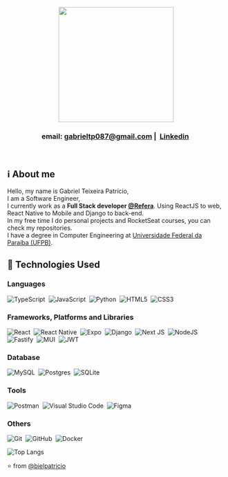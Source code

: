 <p align="center"; border-radius=50%>
  <img src="https://media1.giphy.com/media/PTBVMsYIOB0SBP4MVe/200w.webp?cid=ecf05e47bsjtcz7cmuklqnq9n6zl8fztrl9gi47kscdtyipf&ep=v1_gifs_search&rid=200w.webp&ct=g" width="266" heigth="200">
</p>

<h3 align="center">
  <span>email: </span>
  <a href="mailto://gabrieltp087@gmail.com">gabrieltp087@gmail.com</a>&nbsp;|&nbsp;
  <a href="https://www.linkedin.com/in/gabriel-patricio/">Linkedin</a>&nbsp;
</h3>

<br>

## :information_source: About me

Hello, my name is Gabriel Teixeira Patrício, <br>
I am a Software Engineer,<br>
I currently work as a **Full Stack developer [@Refera](https://github.com/Refera-Tech)**. Using ReactJS to web, React Native to Mobile and Django to back-end.<br>
In my free time I do personal projects and RocketSeat courses, you can check my repositories.<br>
I have a degree in Computer Engineering at [Universidade Federal da Paraíba (UFPB)](https://www.ufpb.br/).<br>


## :rocket: Technologies Used

### Languages

![TypeScript](https://img.shields.io/badge/typescript-%23007ACC.svg?style=for-the-badge&logo=typescript&logoColor=white)&nbsp;
![JavaScript](https://img.shields.io/badge/javascript-%23323330.svg?style=for-the-badge&logo=javascript&logoColor=%23F7DF1E)&nbsp;
![Python](https://img.shields.io/badge/python-3670A0?style=for-the-badge&logo=python&logoColor=ffdd54)&nbsp;
![HTML5](https://img.shields.io/badge/html5-%23E34F26.svg?style=for-the-badge&logo=html5&logoColor=white)&nbsp;
![CSS3](https://img.shields.io/badge/css3-%231572B6.svg?style=for-the-badge&logo=css3&logoColor=white)&nbsp;

### Frameworks, Platforms and Libraries
![React](https://img.shields.io/badge/react-%2320232a.svg?style=for-the-badge&logo=react&logoColor=%2361DAFB)&nbsp;
![React Native](https://img.shields.io/badge/react_native-%2320232a.svg?style=for-the-badge&logo=react&logoColor=%2361DAFB)&nbsp;
![Expo](https://img.shields.io/badge/expo-1C1E24?style=for-the-badge&logo=expo&logoColor=#D04A37)&nbsp;
![Django](https://img.shields.io/badge/django-%23092E20.svg?style=for-the-badge&logo=django&logoColor=white)&nbsp;
![Next JS](https://img.shields.io/badge/Next-black?style=for-the-badge&logo=next.js&logoColor=white)&nbsp;
![NodeJS](https://img.shields.io/badge/node.js-6DA55F?style=for-the-badge&logo=node.js&logoColor=white)&nbsp;
![Fastify](https://img.shields.io/badge/fastify-%23000000.svg?style=for-the-badge&logo=fastify&logoColor=white)&nbsp;
![MUI](https://img.shields.io/badge/MUI-%230081CB.svg?style=for-the-badge&logo=mui&logoColor=white)&nbsp;
![JWT](https://img.shields.io/badge/JWT-black?style=for-the-badge&logo=JSON%20web%20tokens)&nbsp;


### Database
![MySQL](https://img.shields.io/badge/mysql-%2300f.svg?style=for-the-badge&logo=mysql&logoColor=white)&nbsp;
![Postgres](https://img.shields.io/badge/postgres-%23316192.svg?style=for-the-badge&logo=postgresql&logoColor=white)&nbsp;
![SQLite](https://img.shields.io/badge/sqlite-%2307405e.svg?style=for-the-badge&logo=sqlite&logoColor=white)&nbsp;


### Tools
![Postman](https://img.shields.io/badge/Postman-FF6C37?style=for-the-badge&logo=postman&logoColor=white)&nbsp;
![Visual Studio Code](https://img.shields.io/badge/Visual%20Studio%20Code-0078d7.svg?style=for-the-badge&logo=visual-studio-code&logoColor=white)&nbsp;
![Figma](https://img.shields.io/badge/figma-%23F24E1E.svg?style=for-the-badge&logo=figma&logoColor=white)&nbsp;

### Others
![Git](https://img.shields.io/badge/git-%23F05033.svg?style=for-the-badge&logo=git&logoColor=white)&nbsp;
![GitHub](https://img.shields.io/badge/github-%23121011.svg?style=for-the-badge&logo=github&logoColor=white)&nbsp;
![Docker](https://img.shields.io/badge/docker-%230db7ed.svg?style=for-the-badge&logo=docker&logoColor=white)&nbsp;

![Top Langs](https://github-readme-stats.vercel.app/api/top-langs/?username=bielpatricio&size_weight=0.5&count_weight=0.5)

⭐️ from [@bielpatricio](https://github.com/bielpatricio)
